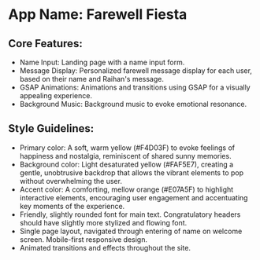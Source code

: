 # **App Name**: Farewell Fiesta

## Core Features:

- Name Input: Landing page with a name input form.
- Message Display: Personalized farewell message display for each user, based on their name and Raihan's message.
- GSAP Animations: Animations and transitions using GSAP for a visually appealing experience.
- Background Music: Background music to evoke emotional resonance.

## Style Guidelines:

- Primary color: A soft, warm yellow (#F4D03F) to evoke feelings of happiness and nostalgia, reminiscent of shared sunny memories.
- Background color: Light desaturated yellow (#FAF5E7), creating a gentle, unobtrusive backdrop that allows the vibrant elements to pop without overwhelming the user.
- Accent color: A comforting, mellow orange (#E07A5F) to highlight interactive elements, encouraging user engagement and accentuating key moments of the experience.
- Friendly, slightly rounded font for main text. Congratulatory headers should have slightly more stylized and flowing font.
- Single page layout, navigated through entering of name on welcome screen. Mobile-first responsive design.
- Animated transitions and effects throughout the site.
